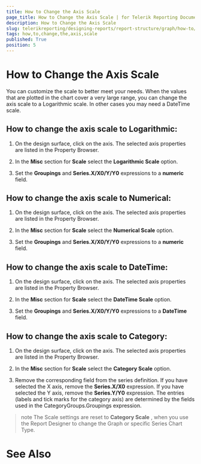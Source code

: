 ```yaml
---
title: How to Change the Axis Scale
page_title: How to Change the Axis Scale | for Telerik Reporting Documentation
description: How to Change the Axis Scale
slug: telerikreporting/designing-reports/report-structure/graph/how-to/how-to-change-the-axis-scale
tags: how,to,change,the,axis,scale
published: True
position: 5
---
```


# How to Change the Axis Scale



You can customize the scale to better meet your needs. When the values that are plotted in the chart cover a very large range,         you can change the axis scale to a Logarithmic scale. In other cases you may need a DateTime scale.       

## How to change the axis scale to Logarithmic:

1. On the design surface, click on the axis.             The selected axis properties are listed in the Property Browser.             

1. In the __Misc__ section for __Scale__ select the __Logarithmic Scale__ option.             

1. Set the __Groupings__ and __Series.X/X0/Y/Y0__ expressions to a __numeric__ field.             

## How to change the axis scale to Numerical:

1. On the design surface, click on the axis.             The selected axis properties are listed in the Property Browser.             

1. In the __Misc__ section for __Scale__ select the __Numerical Scale__ option.             

1. Set the __Groupings__ and __Series.X/X0/Y/Y0__ expressions to a __numeric__ field.             

## How to change the axis scale to DateTime:

1. On the design surface, click on the axis.             The selected axis properties are listed in the Property Browser.             

1. In the __Misc__ section for __Scale__ select the __DateTime Scale__ option.             

1. Set the __Groupings__ and __Series.X/X0/Y/Y0__ expressions to a __DateTime__ field.             

## How to change the axis scale to Category:

1. On the design surface, click on the axis.             The selected axis properties are listed in the Property Browser.             

1. In the __Misc__ section for __Scale__ select the __Category Scale__ option.             

1. Remove the corresponding field from the series definition. If you have selected the X axis, remove the __Series.X/X0__ expression.               If you have selected the Y axis, remove the __Series.Y/Y0__ expression.                The entries (labels and tick marks for the category axis) are determined by the fields used in the CategoryGroups.Groupings expression.             

>note The Scale settings are reset to  __Category Scale__ , when you use the Report Designer to change the Graph or specific Series Chart Type.           


# See Also

